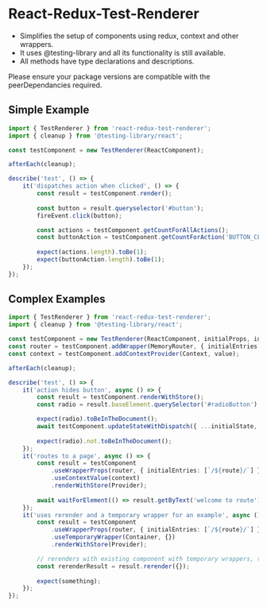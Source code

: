 # React-Redux-Test-Renderer

- Simplifies the setup of components using redux, context and other wrappers.
- It uses @testing-library and all its functionality is still available.
- All methods have type declarations and descriptions.

Please ensure your package versions are compatible with the peerDependancies required.

## Simple Example

```typescript
import { TestRenderer } from 'react-redux-test-renderer';
import { cleanup } from '@testing-library/react';

const testComponent = new TestRenderer(ReactComponent);

afterEach(cleanup);

describe('test', () => {
    it('dispatches action when clicked', () => {
        const result = testComponent.render();
        
        const button = result.queryselector('#button');
        fireEvent.click(button);

        const actions = testComponent.getCountForAllActions();
        const buttonAction = testComponent.getCountForAction('BUTTON_CLICKED');
        
        expect(actions.length).toBe(1);
        expect(buttonAction.length).toBe(1);
    });
});
```

## Complex Examples

```typescript
import { TestRenderer } from 'react-redux-test-renderer';
import { cleanup } from '@testing-library/react';

const testComponent = new TestRenderer(ReactComponent, initialProps, initialState);
const router = testComponent.addWrapper(MemoryRouter, { initialEntries: ['/'] });
const context = testComponent.addContextProvider(Context, value);

afterEach(cleanup);

describe('test', () => {
    it('action hides button', async () => {
        const result = testComponent.renderWithStore();
        const radio = result.baseElement.querySelector('#radioButton');

        expect(radio).toBeInTheDocument();
        await testComponent.updateStateWithDispatch({ ...initialState, buttonHidden: true });
    
        expect(radio).not.toBeInTheDocument();
    });
    it('routes to a page', async () => {
        const result = testComponent
            .useWrapperProps(router, { initialEntries: [`/${route}/`] })
            .useContextValue(context)
            .renderWithStore(Provider);
    
        await waitForElement(() => result.getByText('welcome to route'));
    });
    it('uses rerender and a temporary wrapper for an example', async () => {
        const result = testComponent
            .useWrapperProps(router, { initialEntries: [`/${route}/`] })
            .useTemporaryWrapper(Container, {})
            .renderWithStore(Provider);

        // rerenders with existing component with temporary wrappers, takes new properties
        const rerenderResult = result.rerender({});
        
        expect(something);
    });
});
```